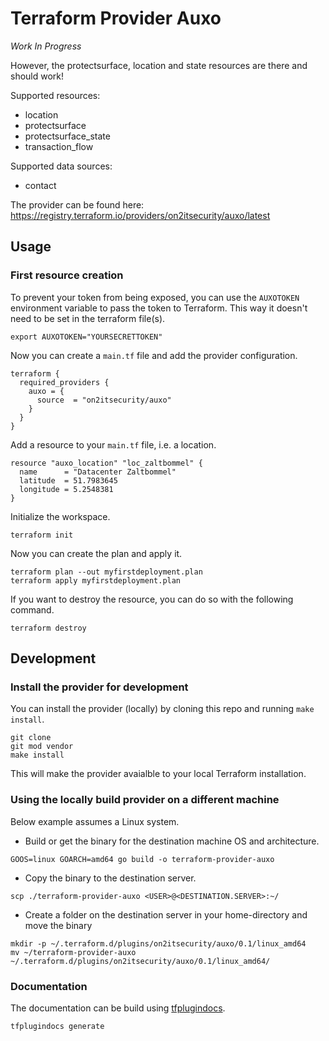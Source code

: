 # Terraform Provider Auxo

*Work In Progress*

However, the protectsurface, location and state resources are there and should work!

Supported resources:
* location
* protectsurface
* protectsurface_state
* transaction_flow

Supported data sources:
* contact

The provider can be found here: https://registry.terraform.io/providers/on2itsecurity/auxo/latest

## Usage

### First resource creation

To prevent your token from being exposed, you can use the `AUXOTOKEN` environment variable to pass the token to Terraform.
This way it doesn't need to be set in the terraform file(s).

```shell
export AUXOTOKEN="YOURSECRETTOKEN"
```

Now you can create a `main.tf` file and add the provider configuration.

```hcl
terraform {
  required_providers {
    auxo = {
      source  = "on2itsecurity/auxo"
    }
  }
}
```

Add a resource to your `main.tf` file, i.e. a location.

```hcl
resource "auxo_location" "loc_zaltbommel" {
  name      = "Datacenter Zaltbommel"
  latitude  = 51.7983645
  longitude = 5.2548381
}
```

Initialize the workspace.

```shell
terraform init
```

Now you can create the plan and apply it.

```shell
terraform plan --out myfirstdeployment.plan
terraform apply myfirstdeployment.plan
```

If you want to destroy the resource, you can do so with the following command.

```shell
terraform destroy
```

## Development

### Install the provider for development

You can install the provider (locally) by cloning this repo and running `make install`.

```shell
git clone
git mod vendor
make install
```

This will make the provider avaialble to your local Terraform installation.

### Using the locally build provider on a different machine
Below example assumes a Linux system.

* Build or get the binary for the destination machine OS and architecture.

```shell
GOOS=linux GOARCH=amd64 go build -o terraform-provider-auxo
```

* Copy the binary to the destination server.

```shell
scp ./terraform-provider-auxo <USER>@<DESTINATION.SERVER>:~/
```

* Create a folder on the destination server in your home-directory and move the binary

```shell
mkdir -p ~/.terraform.d/plugins/on2itsecurity/auxo/0.1/linux_amd64
mv ~/terraform-provider-auxo ~/.terraform.d/plugins/on2itsecurity/auxo/0.1/linux_amd64/
```

### Documentation

The documentation can be build using [tfplugindocs](https://github.com/hashicorp/terraform-plugin-docs).

```shell
tfplugindocs generate
```